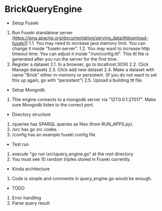 # BrickQueryEngine

- Setup Fuseki
1. Run Fuseki standalone server (https://jena.apache.org/documentation/serving_data/#download-fuseki1)
 1.1. You may need to increase java memory limit. You can change it inside "fuseki-server".
 1.2. You may want to increase http timeout time. You can adjust it inside "/run/config.ttl". This ttl file is generated after you run the server for the first time.
2. Register a dataset
 2.1. In a browser, go to localhost:3030
 2.2. Click Manage datasets 
 2.3. Click add new dataset
 2.4. Make a dataset with name "Brick" either in-memory or persistent. (If you do not want to set this up again, go with "persistent")
 2.5. Upload a building ttl file.
 
- Setup Mongodb
1. Thie engine connects to a mongodb server via "127.0.0.1:27017". Make sure Mongodb listen to the correct port.

- Directory structure
1. /queries has SPARQL queries as files (from RUN_APPS.py).
2. /src has go src codes.
3. /config has an example fuseki config file

 
- Test run
1. execute "go run \src\query_engine.go" at the root directory
2. You must see 10 random triples stored in Fuseki currently.

- Kinda architecture
1. Code is simple and comments in query_engine.go would be enough.


- TODO
1. Error handling
2. Parse query result